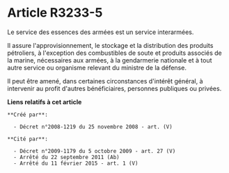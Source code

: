 # Article R3233-5

Le service des essences des armées est un service interarmées.

Il assure l'approvisionnement, le stockage et la distribution des produits pétroliers, à l'exception des combustibles de
soute et produits associés de la marine, nécessaires aux armées, à la gendarmerie nationale et à tout autre service ou
organisme relevant du ministre de la défense.

Il peut être amené, dans certaines circonstances d'intérêt général, à intervenir au profit d'autres bénéficiaires, personnes
publiques ou privées.

**Liens relatifs à cet article**

	**Créé par**:

	  - Décret n°2008-1219 du 25 novembre 2008 - art. (V)

	**Cité par**:

	  - Décret n°2009-1179 du 5 octobre 2009 - art. 27 (V)
	  - Arrêté du 22 septembre 2011 (Ab)
	  - Arrêté du 11 février 2015 - art. 1 (V)
